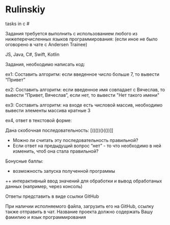 # Rulinskiy
tasks in c #

Задания требуется выполнить с использованием любого из нижеперечисленных языков программирования:
(если иное не было оговорено в чате с Andersen Trainee)

JS, Java, C#, Swift, Kotlin

Задания, необходимо написать код:

ex1: Составить алгоритм: если введенное число больше 7, то вывести “Привет”

ex2: Составить алгоритм: если введенное имя совпадает с Вячеслав, то вывести “Привет, Вячеслав”, если нет, то вывести "Нет такого имени"

ex3: Составить алгоритм: на входе есть числовой массив, необходимо вывести элементы массива кратные 3

ex4, ответ в текстовой форме:

Дана скобочная последовательность: [((())()(())]]
- Можно ли считать эту последовательность правильной?
- Если ответ на предыдущий вопрос “нет” - то что необходимо в ней изменить, чтоб она стала правильной?

Бонусные баллы:

+ возможность запуска полученной программы

++ интерактивный ввод значений для обработки и вывод обработаных данных
(например, через консоль)

Ответы представить в виде ссылки GitHub

При наличии исполняемого файла, загрузить его на GitHub, ссылку также отправить в чат.
Название проекта должно содержать Вашу фамилию и язык программирования
